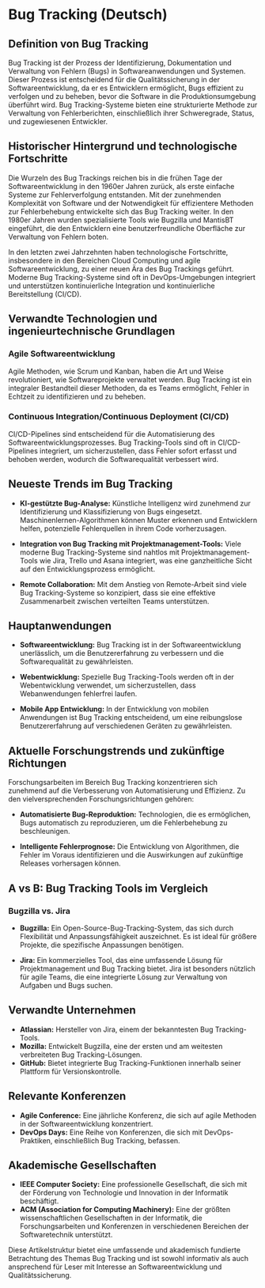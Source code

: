 # Bug Tracking (Deutsch)

## Definition von Bug Tracking

Bug Tracking ist der Prozess der Identifizierung, Dokumentation und Verwaltung von Fehlern (Bugs) in Softwareanwendungen und Systemen. Dieser Prozess ist entscheidend für die Qualitätssicherung in der Softwareentwicklung, da er es Entwicklern ermöglicht, Bugs effizient zu verfolgen und zu beheben, bevor die Software in die Produktionsumgebung überführt wird. Bug Tracking-Systeme bieten eine strukturierte Methode zur Verwaltung von Fehlerberichten, einschließlich ihrer Schweregrade, Status, und zugewiesenen Entwickler.

## Historischer Hintergrund und technologische Fortschritte

Die Wurzeln des Bug Trackings reichen bis in die frühen Tage der Softwareentwicklung in den 1960er Jahren zurück, als erste einfache Systeme zur Fehlerverfolgung entstanden. Mit der zunehmenden Komplexität von Software und der Notwendigkeit für effizientere Methoden zur Fehlerbehebung entwickelte sich das Bug Tracking weiter. In den 1980er Jahren wurden spezialisierte Tools wie Bugzilla und MantisBT eingeführt, die den Entwicklern eine benutzerfreundliche Oberfläche zur Verwaltung von Fehlern boten. 

In den letzten zwei Jahrzehnten haben technologische Fortschritte, insbesondere in den Bereichen Cloud Computing und agile Softwareentwicklung, zu einer neuen Ära des Bug Trackings geführt. Moderne Bug Tracking-Systeme sind oft in DevOps-Umgebungen integriert und unterstützen kontinuierliche Integration und kontinuierliche Bereitstellung (CI/CD).

## Verwandte Technologien und ingenieurtechnische Grundlagen

### Agile Softwareentwicklung

Agile Methoden, wie Scrum und Kanban, haben die Art und Weise revolutioniert, wie Softwareprojekte verwaltet werden. Bug Tracking ist ein integraler Bestandteil dieser Methoden, da es Teams ermöglicht, Fehler in Echtzeit zu identifizieren und zu beheben.

### Continuous Integration/Continuous Deployment (CI/CD)

CI/CD-Pipelines sind entscheidend für die Automatisierung des Softwareentwicklungsprozesses. Bug Tracking-Tools sind oft in CI/CD-Pipelines integriert, um sicherzustellen, dass Fehler sofort erfasst und behoben werden, wodurch die Softwarequalität verbessert wird.

## Neueste Trends im Bug Tracking

- **KI-gestützte Bug-Analyse:** Künstliche Intelligenz wird zunehmend zur Identifizierung und Klassifizierung von Bugs eingesetzt. Maschinenlernen-Algorithmen können Muster erkennen und Entwicklern helfen, potenzielle Fehlerquellen in ihrem Code vorherzusagen.

- **Integration von Bug Tracking mit Projektmanagement-Tools:** Viele moderne Bug Tracking-Systeme sind nahtlos mit Projektmanagement-Tools wie Jira, Trello und Asana integriert, was eine ganzheitliche Sicht auf den Entwicklungsprozess ermöglicht.

- **Remote Collaboration:** Mit dem Anstieg von Remote-Arbeit sind viele Bug Tracking-Systeme so konzipiert, dass sie eine effektive Zusammenarbeit zwischen verteilten Teams unterstützen.

## Hauptanwendungen

- **Softwareentwicklung:** Bug Tracking ist in der Softwareentwicklung unerlässlich, um die Benutzererfahrung zu verbessern und die Softwarequalität zu gewährleisten.

- **Webentwicklung:** Spezielle Bug Tracking-Tools werden oft in der Webentwicklung verwendet, um sicherzustellen, dass Webanwendungen fehlerfrei laufen.

- **Mobile App Entwicklung:** In der Entwicklung von mobilen Anwendungen ist Bug Tracking entscheidend, um eine reibungslose Benutzererfahrung auf verschiedenen Geräten zu gewährleisten.

## Aktuelle Forschungstrends und zukünftige Richtungen

Forschungsarbeiten im Bereich Bug Tracking konzentrieren sich zunehmend auf die Verbesserung von Automatisierung und Effizienz. Zu den vielversprechenden Forschungsrichtungen gehören:

- **Automatisierte Bug-Reproduktion:** Technologien, die es ermöglichen, Bugs automatisch zu reproduzieren, um die Fehlerbehebung zu beschleunigen.

- **Intelligente Fehlerprognose:** Die Entwicklung von Algorithmen, die Fehler im Voraus identifizieren und die Auswirkungen auf zukünftige Releases vorhersagen können.

## A vs B: Bug Tracking Tools im Vergleich

### Bugzilla vs. Jira

- **Bugzilla:** Ein Open-Source-Bug-Tracking-System, das sich durch Flexibilität und Anpassungsfähigkeit auszeichnet. Es ist ideal für größere Projekte, die spezifische Anpassungen benötigen.

- **Jira:** Ein kommerzielles Tool, das eine umfassende Lösung für Projektmanagement und Bug Tracking bietet. Jira ist besonders nützlich für agile Teams, die eine integrierte Lösung zur Verwaltung von Aufgaben und Bugs suchen.

## Verwandte Unternehmen

- **Atlassian:** Hersteller von Jira, einem der bekanntesten Bug Tracking-Tools.
- **Mozilla:** Entwickelt Bugzilla, eine der ersten und am weitesten verbreiteten Bug Tracking-Lösungen.
- **GitHub:** Bietet integrierte Bug Tracking-Funktionen innerhalb seiner Plattform für Versionskontrolle.

## Relevante Konferenzen

- **Agile Conference:** Eine jährliche Konferenz, die sich auf agile Methoden in der Softwareentwicklung konzentriert.
- **DevOps Days:** Eine Reihe von Konferenzen, die sich mit DevOps-Praktiken, einschließlich Bug Tracking, befassen.

## Akademische Gesellschaften

- **IEEE Computer Society:** Eine professionelle Gesellschaft, die sich mit der Förderung von Technologie und Innovation in der Informatik beschäftigt.
- **ACM (Association for Computing Machinery):** Eine der größten wissenschaftlichen Gesellschaften in der Informatik, die Forschungsarbeiten und Konferenzen in verschiedenen Bereichen der Softwaretechnik unterstützt. 

Diese Artikelstruktur bietet eine umfassende und akademisch fundierte Betrachtung des Themas Bug Tracking und ist sowohl informativ als auch ansprechend für Leser mit Interesse an Softwareentwicklung und Qualitätssicherung.
